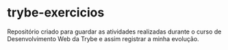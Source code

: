 # trybe-exercicios
Repositório criado para guardar as atividades realizadas durante o curso de Desenvolvimento Web da Trybe e assim registrar a minha evolução.
